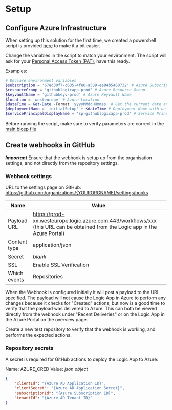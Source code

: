 # Setup

## Configure Azure Infrastructure

When setting up this solution for the first time, we created a powershell script is provided [here](AzureInitialSetup.ps1) to make it a bit easier.

Change the variables in the script to match your environment. The script will ask for your [Personal Access Token (PAT)](https://docs.github.com/en/authentication/keeping-your-account-and-data-secure/creating-a-personal-access-token), have this ready.

Examples:

```powershell
# Declare environment variables
$subscription = '67ed30f7-c635-4fe0-a589-ee84b5460732' # Azure Subscription ID
$resourceGroup = 'githublogicapp-prod' # Azure Resource Group
$keyvaultName = 'githubkeyv-prod' # Azure Keyvault Name
$location = 'westeurope' # Azure Location
$dateTime = Get-Date -Format 'yyyyMMddHHmmss' # Get the current date and time
$deploymentName = 'initialSetup' + $dateTime # Deployment Name with unique timestamp
$servicePrincipalDisplayName = 'sp-githublogicapp-prod' # Service Principal Display Name
```

Before running the script, make sure to verify parameters are correct in the [main.bicep file](../.bicep/main.bicep)

## Create webhooks in GitHub

***Important***
Ensure that the webhook is setup up from the organisation settings, and not directly from the repository settings.

### Webhook settings

URL to the settings page on GitHub: https://github.com/organizations/{YOURORGNAME}/settings/hooks

| Name         | Value                                                                                                                            |
|--------------|----------------------------------------------------------------------------------------------------------------------------------|
| Payload URL  | <https://prod-xx.westeurope.logic.azure.com:443/workflows/xxx> (this URL can be obtained from the Logic app in the Azure Portal) |
| Content type | application/json                                                                                                                 |
| Secret       | *blank*                                                                                                                          |
| SSL          | Enable SSL Verification                                                                                                          |
| Which events | Repositories                                                                                                                     |

When the Webhook is configured initially it will post a payload to the URL specified. The payload will not cause the Logic App in Azure to perform any changes because it checks for "Created" actions, but now is a good time to verify that the payload was delivered to Azure. This can both be viewed directly from the webhook under "Recent Deliveries" or on the Logic App in the Azure Portal on the overview page.

Create a new test repository to verify that the webhook is working, and performs the expected actions.

### Repository secrets

A secret is required for GitHub actions to deploy the Logic App to Azure:

Name: AZURE_CRED
Value: *json object*

```json
{
    "clientId": "{Azure AD Application ID}",
    "clientSecret": "{Azure AD Application Secret}",
    "subscriptionId": "{Azure Subscription ID}",
    "tenantId": "{Azure AD Tenant ID}"
}
```
